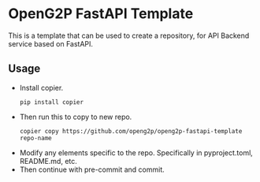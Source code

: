 # OpenG2P FastAPI Template

This is a template that can be used to create a repository, for API Backend service based on FastAPI.

## Usage
- Install copier.
  ```
  pip install copier
  ```
- Then run this to copy to new repo.
  ```
  copier copy https://github.com/openg2p/openg2p-fastapi-template repo-name
  ```
- Modify any elements specific to the repo. Specifically in pyproject.toml, README.md, etc.
- Then continue with pre-commit and commit.
